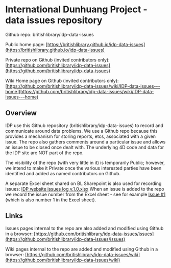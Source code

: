 # International Dunhuang Project - data issues repository

Github repo: britishlibrary/idp-data-issues

Public home page: [https://britishlibrary.github.io/idp-data-issues](https://britishlibrary.github.io/idp-data-issues)

Private repo on Github (invited contributors only): [https://github.com/britishlibrary/idp-data-issues](https://github.com/britishlibrary/idp-data-issues)

Wiki Home page on Github (invited contributors only): [https://github.com/britishlibrary/idp-data-issues/wiki/IDP-data-issues---home](https://github.com/britishlibrary/idp-data-issues/wiki/IDP-data-issues---home)

## Overview
IDP use this Github repository (britishlibrary/idp-data-issues) to record and communicate around data problems. We use a Github repo because this provides a mechanism for storing reports, etcs, associated with a given issue. The repo also gathers comments around a particular issue and allows an issue to be closed once dealt with. The underlying 4D code and data for the IDP site are NOT part of the repo.

The visibility of the repo (with very little in it) is temporarily Public; however, we intend to make it Private once the various interested parties have been identified and added as named contributors on Github.

A separate Excel sheet shared on BL Sharepoint is also used for recording issues: [IDP website issues log v.1.0.xlsx](https://bluk.sharepoint.com/:x:/s/PRJ_InternationalDunhuangProjectWebsiteUpdate/EUCIQwcbyQRIorutgvX-K5EB_y0agjP5WuE_58pJvNa7xQ?e=kpk0Ix&CID=36338757-8A2E-4939-B6BC-ACA364A7FA2B) When an issue is added to the repo we record the issue number from the Excel sheet - see for example [Issue #1](https://github.com/britishlibrary/idp-data-issues/issues/1) (which is also number 1 in the Excel sheet).

## Links

Issues pages internal to the repo are also added and modified using Github in a browser: [https://github.com/britishlibrary/idp-data-issues/issues](https://github.com/britishlibrary/idp-data-issues/issues)

Wiki pages internal to the repo are added and modified using Github in a browser: [https://github.com/britishlibrary/idp-data-issues/wiki](https://github.com/britishlibrary/idp-data-issues/wiki)



